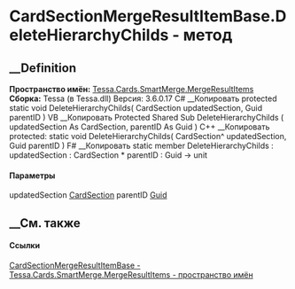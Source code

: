 # CardSectionMergeResultItemBase.DeleteHierarchyChilds - метод
##  __Definition
 **Пространство имён:**
[Tessa.Cards.SmartMerge.MergeResultItems](N_Tessa_Cards_SmartMerge_MergeResultItems.htm)  
 **Сборка:** Tessa (в Tessa.dll) Версия: 3.6.0.17
C# __Копировать
     protected static void DeleteHierarchyChilds(
    	CardSection updatedSection,
    	Guid parentID
    )
VB __Копировать
     Protected Shared Sub DeleteHierarchyChilds ( 
    	updatedSection As CardSection,
    	parentID As Guid
    )
C++ __Копировать
     protected:
    static void DeleteHierarchyChilds(
    	CardSection^ updatedSection, 
    	Guid parentID
    )
F# __Копировать
     static member DeleteHierarchyChilds : 
            updatedSection : CardSection * 
            parentID : Guid -> unit 
#### Параметры
updatedSection [CardSection](T_Tessa_Cards_CardSection.htm)
parentID [Guid](https://learn.microsoft.com/dotnet/api/system.guid)
## __См. также
#### Ссылки
[CardSectionMergeResultItemBase -
](T_Tessa_Cards_SmartMerge_MergeResultItems_CardSectionMergeResultItemBase.htm)
[Tessa.Cards.SmartMerge.MergeResultItems - пространство
имён](N_Tessa_Cards_SmartMerge_MergeResultItems.htm)
